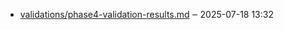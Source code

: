 - [validations/phase4-validation-results.md](validations/phase4-validation-results.md) ‒ 2025-07-18 13:32
